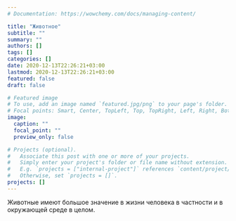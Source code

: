 ```yaml
---
# Documentation: https://wowchemy.com/docs/managing-content/

title: "Животное"
subtitle: ""
summary: ""
authors: []
tags: []
categories: []
date: 2020-12-13T22:26:21+03:00
lastmod: 2020-12-13T22:26:21+03:00
featured: false
draft: false

# Featured image
# To use, add an image named `featured.jpg/png` to your page's folder.
# Focal points: Smart, Center, TopLeft, Top, TopRight, Left, Right, BottomLeft, Bottom, BottomRight.
image:
  caption: ""
  focal_point: ""
  preview_only: false

# Projects (optional).
#   Associate this post with one or more of your projects.
#   Simply enter your project's folder or file name without extension.
#   E.g. `projects = ["internal-project"]` references `content/project/deep-learning/index.md`.
#   Otherwise, set `projects = []`.
projects: []
---
```

Животные имеют большое значение в жизни человека в частности и в окружающей среде в целом.